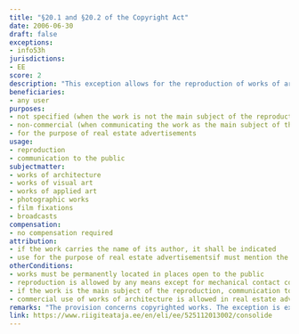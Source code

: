 ```yaml
---
title: "§20.1 and §20.2 of the Copyright Act"
date: 2006-06-30
draft: false
exceptions:
- info53h
jurisdictions:
- EE
score: 2
description: "This exception allows for the reproduction of works of architecture, works of visual art, works of applied art or photographic works which are permanently located in places open to the public, by any means except for mechanical contact copying, as well as for the communication of such reproductions of works to the public except if the work is the main subject of the reproduction and it is intended to be used for direct commercial purposes. In addition, the commercial use of works of architecture is allowed in real estate advertisements to the extent justified by the purpose permitted." 
beneficiaries:
- any user
purposes: 
- not specified (when the work is not the main subject of the reproduction)
- non-commercial (when communicating the work as the main subject of the reproduction)
- for the purpose of real estate advertisements
usage:
- reproduction
- communication to the public
subjectmatter:
- works of architecture 
- works of visual art 
- works of applied art 
- photographic works
- film fixations
- broadcasts
compensation:
- no compensation required
attribution: 
- if the work carries the name of its author, it shall be indicated
- use for the purpose of real estate advertisementsif must mention the name of the author
otherConditions: 
- works must be permanently located in places open to the public
- reproduction is allowed by any means except for mechanical contact copying
- if the work is the main subject of the reproduction, communication to the public must be non-commercial only
- commercial use of works of architecture is allowed in real estate advertisements to the extent justified by the purpose permitted
remarks: "The provision concerns copyrighted works. The exception is extended to related rights with a general reference to \"other cases where the rights of authors of works are limited pursuant to Chapter IV of this Act\" in § 75 (6)."
link: https://www.riigiteataja.ee/en/eli/ee/525112013002/consolide
---
```


